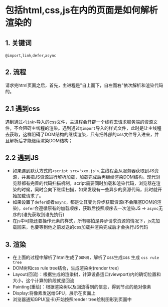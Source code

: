 # 包括html,css,js在内的页面是如何解析渲染的
## 1. 关键词
`@import`,`link`,`defer`,`async`
## 2. 流程
请求完html页面之后，首先，主进程是"自上而下，自左而右"依次解析和渲染代码的。

## 2.1 遇到css
遇到通过`<link>`导入的css文件，主进程会开辟一个线程去请求服务端的资源文件，不会阻碍主线程的渲染。遇到通过`@import`导入的样式文件，此时是让主线程去获取，这样阻碍了DOM结构的继续渲染，只有把外部的css文件导入进来，并且解析后才能继续渲染DOM结构；

## 2.2 遇到JS
* 如果遇到默认方式的`<script src='xxx.js'>`,主线程会从服务器获取到JS资源，并且把JS资源进行解析加载，加载完成后再继续渲染DOM结构。现代浏览器都有完善的代码扫描机制，script需要同时加载和渲染代码，浏览器在渲染的时候，同时会向下继续扫描，如果发现有一些异步的资源代码，此时就开始加载请求了。
* 如果设置了`defer`或者`async`，都是让其变为异步获取资源(不会阻塞DOM的渲染)，`defer`会遵循原有的加载顺序，获取后按照顺序去一次渲染JS => `async`无序的(谁先获取到谁先执行)
* 在js中可能还要操作元素的样式，所有哪怕是异步请求资源的情况下，js先加载回来，也要等到他之前发送的css加载并渲染完成后才会执行JS代码
## 3. 渲染
* 在上面的过程中解析了html生成了`DOM树`，解析了css生成css 生成 `css rule tree`
* DOM树和css rule tree结合，生成渲染树(render tree)
* Layout(回流)：根据生成的渲染树，计算设备适口(viewport)内的确切位置和大小，这个计算的阶段就是回流
* Painting(重绘)：根据渲染树以及回流得到的信息，得到节点的绝对像素
* Display:将像素发送给GPU，展示在页面上
* 浏览器通知GPU(显卡)开始按照render tree绘制图形到页面中